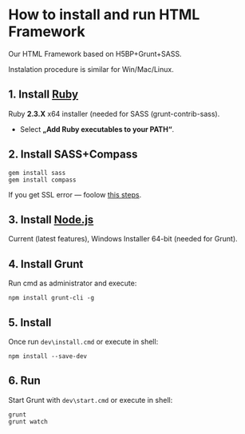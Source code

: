 # How to install and run HTML Framework
Our HTML Framework based on H5BP+Grunt+SASS.

Instalation procedure is similar for Win/Mac/Linux.

## 1. Install [Ruby](http://rubyinstaller.org/downloads/)
Ruby __2.3.X__ x64 installer (needed for SASS (grunt-contrib-sass).
 - Select __„Add Ruby executables to your PATH“__.

## 2. Install SASS+Compass
```
gem install sass
gem install compass
```
If you get SSL error — foolow [this steps](https://gist.github.com/luislavena/f064211759ee0f806c88#manual-solution-to-ssl-issue).

## 3. Install [Node.js](https://nodejs.org/en/download/current/)
Current (latest features), Windows Installer 64-bit (needed for Grunt).

## 4. Install Grunt
Run cmd as administrator and execute:
```
npm install grunt-cli -g
```

## 5. Install
Once run `dev\install.cmd` or execute in shell:
```shell
npm install --save-dev
```

## 6. Run
Start Grunt with `dev\start.cmd` or execute in shell:
```shell
grunt
grunt watch
```
